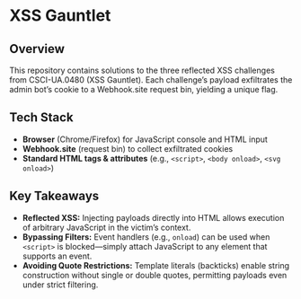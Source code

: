 # XSS Gauntlet

## Overview
This repository contains solutions to the three reflected XSS challenges from CSCI-UA.0480 (XSS Gauntlet). Each challenge’s payload exfiltrates the admin bot’s cookie to a Webhook.site request bin, yielding a unique flag. 

## Tech Stack
- **Browser** (Chrome/Firefox) for JavaScript console and HTML input  
- **Webhook.site** (request bin) to collect exfiltrated cookies  
- **Standard HTML tags & attributes** (e.g., `<script>`, `<body onload>`, `<svg onload>`)


## Key Takeaways

- **Reflected XSS:** Injecting payloads directly into HTML allows execution of arbitrary JavaScript in the victim’s context.
- **Bypassing Filters:** Event handlers (e.g., `onload`) can be used when `<script>` is blocked—simply attach JavaScript to any element that supports an event.
- **Avoiding Quote Restrictions:** Template literals (backticks) enable string construction without single or double quotes, permitting payloads even under strict filtering.

